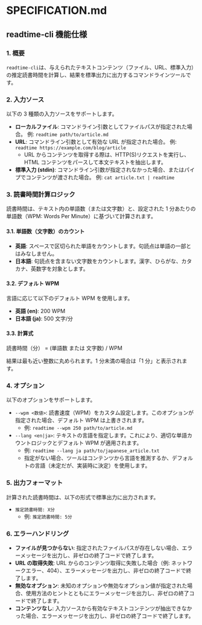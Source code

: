 # SPECIFICATION.md

## readtime-cli 機能仕様

### 1. 概要

`readtime-cli`は、与えられたテキストコンテンツ（ファイル、URL、標準入力）の推定読書時間を計算し、結果を標準出力に出力するコマンドラインツールです。

### 2. 入力ソース

以下の 3 種類の入力ソースをサポートします。

- **ローカルファイル**: コマンドライン引数としてファイルパスが指定された場合。
  例: `readtime path/to/article.md`
- **URL**: コマンドライン引数として有効な URL が指定された場合。
  例: `readtime https://example.com/blog/article`
  - URL からコンテンツを取得する際は、HTTP(S)リクエストを実行し、HTML コンテンツをパースして本文テキストを抽出します。
- **標準入力 (stdin)**: コマンドライン引数が指定されなかった場合、またはパイプでコンテンツが渡された場合。
  例: `cat article.txt | readtime`

### 3. 読書時間計算ロジック

読書時間は、テキスト内の単語数（または文字数）と、設定された 1 分あたりの単語数（WPM: Words Per Minute）に基づいて計算されます。

#### 3.1. 単語数（文字数）のカウント

- **英語**: スペースで区切られた単語をカウントします。句読点は単語の一部とはみなしません。
- **日本語**: 句読点を含まない文字数をカウントします。漢字、ひらがな、カタカナ、英数字を対象とします。

#### 3.2. デフォルト WPM

言語に応じて以下のデフォルト WPM を使用します。

- **英語 (en)**: 200 WPM
- **日本語 (ja)**: 500 文字/分

#### 3.3. 計算式

読書時間（分） = (単語数 または 文字数) / WPM

結果は最も近い整数に丸められます。1 分未満の場合は「1 分」と表示されます。

### 4. オプション

以下のオプションをサポートします。

- `--wpm <数値>`: 読書速度（WPM）をカスタム設定します。このオプションが指定された場合、デフォルト WPM は上書きされます。
  - 例: `readtime --wpm 250 path/to/article.md`
- `--lang <en|ja>`: テキストの言語を指定します。これにより、適切な単語カウントロジックとデフォルト WPM が適用されます。
  - 例: `readtime --lang ja path/to/japanese_article.txt`
  - 指定がない場合、ツールはコンテンツから言語を推測するか、デフォルトの言語（未定だが、実装時に決定）を使用します。

### 5. 出力フォーマット

計算された読書時間は、以下の形式で標準出力に出力されます。

- `推定読書時間: X分`
  - 例: `推定読書時間: 5分`

### 6. エラーハンドリング

- **ファイルが見つからない**: 指定されたファイルパスが存在しない場合、エラーメッセージを出力し、非ゼロの終了コードで終了します。
- **URL の取得失敗**: URL からのコンテンツ取得に失敗した場合（例: ネットワークエラー、404）、エラーメッセージを出力し、非ゼロの終了コードで終了します。
- **無効なオプション**: 未知のオプションや無効なオプション値が指定された場合、使用方法のヒントとともにエラーメッセージを出力し、非ゼロの終了コードで終了します。
- **コンテンツなし**: 入力ソースから有効なテキストコンテンツが抽出できなかった場合、エラーメッセージを出力し、非ゼロの終了コードで終了します。

